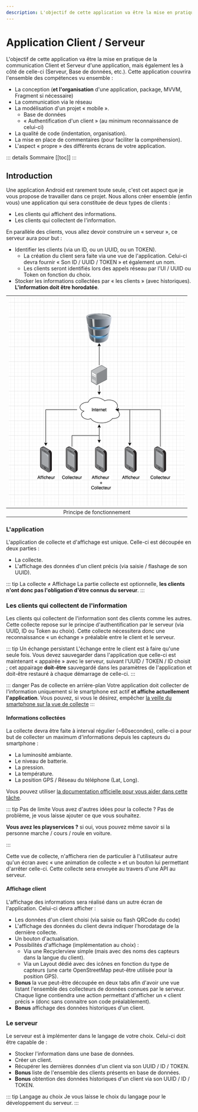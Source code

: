 ```yaml
---
description: L'objectif de cette application va être la mise en pratique de la communication Client et Serveur d'une application, mais également les à côté de celle-ci (Serveur, Base de données, etc.).
---
```


# Application Client / Serveur

L'objectif de cette application va être la mise en pratique de la communication Client et Serveur d'une application, mais également les à côté de celle-ci (Serveur, Base de données, etc.). Cette application couvrira l'ensemble des compétences vu ensemble :

- La conception (**et l'organisation** d'une application, package, MVVM, Fragment si nécessaire)
- La communication via le réseau
- La modélisation d'un projet « mobile ».
  - Base de données
  - « Authentification d'un client » (au minimum reconnaissance de celui-ci)
- La qualité de code (indentation, organisation).
- La mise en place de commentaires (pour faciliter la compréhension).
- L'aspect « propre » des différents écrans de votre application.

::: details Sommaire
[[toc]]
:::

## Introduction

Une application Android est rarement toute seule, c'est cet aspect que je vous propose de travailler dans ce projet. Nous allons créer ensemble (enfin vous) une application qui sera constituée de deux types de clients :

- Les clients qui affichent des informations.
- Les clients qui collectent de l'information.

En parallèle des clients, vous allez devoir construire un « serveur », ce serveur aura pour but :

- Identifier les clients (via un ID, ou un UUID, ou un TOKEN).
  - La création du client sera faite via une vue de l'application. Celui-ci devra fournir « Son ID / UUID / TOKEN » et également un nom.
  - Les clients seront identifiés lors des appels réseau par l'UI / UUID ou Token on fonction du choix.
- Stocker les informations collectées par « les clients » (avec historiques). **L'information doit être horodatée**.

| ![Principe de fonctionnement](./ressources/collecteur_principe.png) |
| :-----------------------------------------------------------------: |
|                     Principe de fonctionnement                      |

### L'application

L'application de collecte et d'affichage est unique. Celle-ci est découpée en deux parties :

- La collecte.
- L'affichage des données d'un client précis (via saisie / flashage de son UUID).

::: tip La collecte ≠ Affichage
La partie collecte est optionnelle, **les clients n'ont donc pas l'obligation d'être connus du serveur**.
:::

### Les clients qui collectent de l'information

Les clients qui collectent de l'information sont des clients comme les autres. Cette collecte repose sur le principe d'authentification par le serveur (via UUID, ID ou Token au choix). Cette collecte nécessitera donc une reconnaissance « un échange » préalable entre le client et le serveur.

::: tip Un échange persistant
L'échange entre le client est à faire qu'une seule fois. Vous devez sauvegarder dans l'application que celle-ci est maintenant « appairée » avec le serveur, suivant l'UUID / TOKEN / ID choisit ; cet appairage **doit-être** sauvegardé dans les paramètres de l'application et doit-être restauré à chaque démarrage de celle-ci.
:::

::: danger Pas de collecte en arrière-plan
Votre application doit collecter de l'information uniquement si le smartphone est actif **et affiche actuellement l'application**. Vous pouvez, si vous le désirez, empêcher [la veille du smartphone sur la vue de collecte](https://developer.android.com/training/scheduling/wakelock)
:::

#### Informations collectées

La collecte devra être faite à interval régulier (~60secondes), celle-ci a pour but de collecter un maximum d'informations depuis les capteurs du smartphone :

- La luminosité ambiante.
- Le niveau de batterie.
- La pression.
- La température.
- La position GPS / Réseau du téléphone (Lat, Long).

Vous pouvez utiliser [la documentation officielle pour vous aider dans cette tâche](https://developer.android.com/guide/topics/sensors/sensors_environment).

::: tip Pas de limite
Vous avez d'autres idées pour la collecte ? Pas de problème, je vous laisse ajouter ce que vous souhaitez.

**Vous avez les playservices ?** si oui, vous pouvez même savoir si la personne marche / cours / roule en voiture.

:::

Cette vue de collecte, n'affichera rien de particulier à l'utilisateur autre qu'un écran avec « une animation de collecte » et un bouton lui permettant d'arrêter celle-ci. Cette collecte sera envoyée au travers d'une API au serveur.

#### Affichage client

L'affichage des informations sera réalisé dans un autre écran de l'application. Celui-ci devra afficher :

- Les données d'un client choisi (via saisie ou flash QRCode du code)
- L'affichage des données du client devra indiquer l'horodatage de la dernière collecte.
- Un bouton d'actualisation.
- Possibilités d'affichage (implémentation au choix) :
  - Via une Recyclerview simple (mais avec des noms des capteurs dans la langue du client).
  - Via un Layout dédié avec des icônes en fonction du type de capteurs (une carte OpenStreetMap peut-être utilisée pour la position GPS).
- **Bonus** la vue peut-être découpée en deux tabs afin d'avoir une vue listant l'ensemble des collecteurs de données connues par le serveur. Chaque ligne contiendra une action permettant d'afficher un « client précis » (donc sans connaitre son code préalablement).
- **Bonus** affichage des données historiques d'un client.

### Le serveur

Le serveur est à implémenter dans le langage de votre choix. Celui-ci doit être capable de :

- Stocker l'information dans une base de données.
- Créer un client.
- Récupérer les dernières données d'un client via son UUID / ID / TOKEN.
- **Bonus** liste de l'ensemble des clients présents en base de données.
- **Bonus** obtention des données historiques d'un client via son UUID / ID / TOKEN.

::: tip Langage au choix
Je vous laisse le choix du langage pour le développement du serveur.
:::
